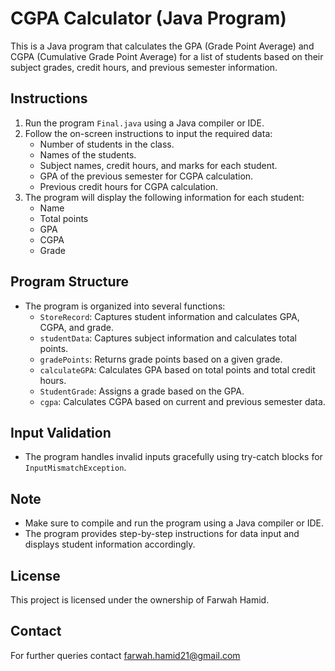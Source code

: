 # CGPA Calculator (Java Program)

This is a Java program that calculates the GPA (Grade Point Average) and CGPA (Cumulative Grade Point Average) for a list of students based on their subject grades, credit hours, and previous semester information.

## Instructions

1. Run the program `Final.java` using a Java compiler or IDE.
2. Follow the on-screen instructions to input the required data:
   - Number of students in the class.
   - Names of the students.
   - Subject names, credit hours, and marks for each student.
   - GPA of the previous semester for CGPA calculation.
   - Previous credit hours for CGPA calculation.
3. The program will display the following information for each student:
   - Name
   - Total points
   - GPA
   - CGPA
   - Grade

## Program Structure

- The program is organized into several functions:
   - `StoreRecord`: Captures student information and calculates GPA, CGPA, and grade.
   - `studentData`: Captures subject information and calculates total points.
   - `gradePoints`: Returns grade points based on a given grade.
   - `calculateGPA`: Calculates GPA based on total points and total credit hours.
   - `StudentGrade`: Assigns a grade based on the GPA.
   - `cgpa`: Calculates CGPA based on current and previous semester data.

## Input Validation

- The program handles invalid inputs gracefully using try-catch blocks for `InputMismatchException`.

## Note

- Make sure to compile and run the program using a Java compiler or IDE.
- The program provides step-by-step instructions for data input and displays student information accordingly.

## License

This project is licensed under the ownership of Farwah Hamid.

## Contact

For further queries contact farwah.hamid21@gmail.com
